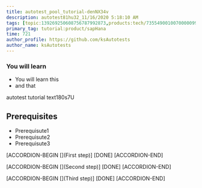 ```yaml
---
title: autotest_pool_tutorial-denNX34v
description: autotest81hu32_11/16/2020 5:18:10 AM
tags: [topic:139269250608756787992873,products:tech/73554900100700000996,tutorial:experience/advanced]
primary_tag: tutorial:product/sapHana
time: 721
author_profile: https://github.com/ksAutotests
author_name: ksAutotests
---
```

### You will learn
- You will learn this
- and that

autotest tutorial text180s7U

## Prerequisites
- Prerequisute1
- Prerequisute2
- Prerequisute3

[ACCORDION-BEGIN [](First step)]
[DONE]
[ACCORDION-END]

[ACCORDION-BEGIN [](Second step)]
[DONE]
[ACCORDION-END]

[ACCORDION-BEGIN [](Third step)]
[DONE]
[ACCORDION-END]

